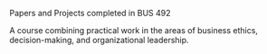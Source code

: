 Papers and Projects completed in BUS 492

A course combining practical work in the areas of business ethics, decision-making, and organizational leadership.
